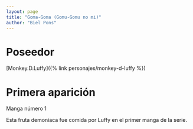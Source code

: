 ```yaml
---
layout: page
title: "Goma-Goma (Gomu-Gomu no mi)"
author: "Biel Pons"
---
```


# Poseedor

[Monkey.D.Luffy]({% link personajes/monkey-d-luffy %})

# Primera aparición

Manga número 1

Esta fruta demoníaca fue comida por Luffy en el primer manga de la serie.
